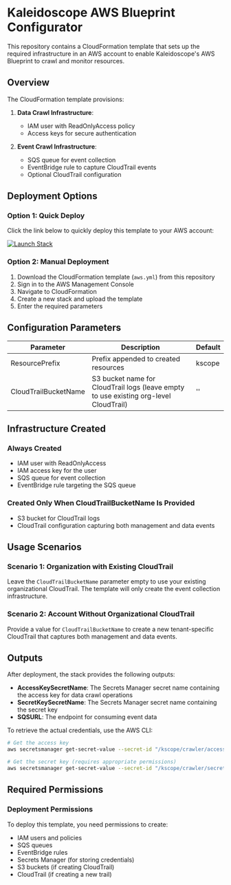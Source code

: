 # Kaleidoscope AWS Blueprint Configurator

This repository contains a CloudFormation template that sets up the required infrastructure in an AWS account to enable Kaleidoscope's AWS Blueprint to crawl and monitor resources.

## Overview

The CloudFormation template provisions:

1. **Data Crawl Infrastructure**:
   - IAM user with ReadOnlyAccess policy
   - Access keys for secure authentication

2. **Event Crawl Infrastructure**:
   - SQS queue for event collection
   - EventBridge rule to capture CloudTrail events
   - Optional CloudTrail configuration

## Deployment Options

### Option 1: Quick Deploy

Click the link below to quickly deploy this template to your AWS account:

[<img src="https://s3.amazonaws.com/cloudformation-examples/cloudformation-launch-stack.png" alt="Launch Stack">](https://console.aws.amazon.com/cloudformation/home?region=us-east-2#/stacks/quickcreate?templateURL=https://raw.githubusercontent.com/kaleidoscope-inc/blueprint-configurator/KA-8443/aws_cf/aws.yml&param_ResourcePrefix=kscope&stackName=kaleidoscope-blueprint)

### Option 2: Manual Deployment

1. Download the CloudFormation template (`aws.yml`) from this repository
2. Sign in to the AWS Management Console
3. Navigate to CloudFormation
4. Create a new stack and upload the template
5. Enter the required parameters

## Configuration Parameters

| Parameter | Description | Default |
|-----------|-------------|---------|
| ResourcePrefix | Prefix appended to created resources | kscope |
| CloudTrailBucketName | S3 bucket name for CloudTrail logs (leave empty to use existing org-level CloudTrail) | '' |

## Infrastructure Created

### Always Created
- IAM user with ReadOnlyAccess
- IAM access key for the user
- SQS queue for event collection
- EventBridge rule targeting the SQS queue

### Created Only When CloudTrailBucketName Is Provided
- S3 bucket for CloudTrail logs
- CloudTrail configuration capturing both management and data events

## Usage Scenarios

### Scenario 1: Organization with Existing CloudTrail
Leave the `CloudTrailBucketName` parameter empty to use your existing organizational CloudTrail. The template will only create the event collection infrastructure.

### Scenario 2: Account Without Organizational CloudTrail
Provide a value for `CloudTrailBucketName` to create a new tenant-specific CloudTrail that captures both management and data events.

## Outputs

After deployment, the stack provides the following outputs:

- **AccessKeySecretName**: The Secrets Manager secret name containing the access key for data crawl operations
- **SecretKeySecretName**: The Secrets Manager secret name containing the secret key 
- **SQSURL**: The endpoint for consuming event data

To retrieve the actual credentials, use the AWS CLI:

```bash
# Get the access key
aws secretsmanager get-secret-value --secret-id "/kscope/crawler/access-key" --query SecretString --output text

# Get the secret key (requires appropriate permissions)
aws secretsmanager get-secret-value --secret-id "/kscope/crawler/secret-key" --query SecretString --output text
```

## Required Permissions

### Deployment Permissions
To deploy this template, you need permissions to create:
- IAM users and policies
- SQS queues
- EventBridge rules
- Secrets Manager (for storing credentials)
- S3 buckets (if creating CloudTrail)
- CloudTrail (if creating a new trail)